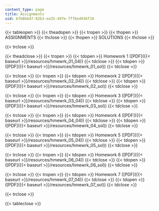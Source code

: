 ```yaml
---
content_type: page
title: Assignments
uid: bfb8b6d7-82b3-ea35-497e-7ff6e4936f10
---
```


{{< tableopen >}}
{{< theadopen >}}
{{< tropen >}}
{{< thopen >}}
ASSIGNMENTS
{{< thclose >}}
{{< thopen >}}
SOLUTIONS
{{< thclose >}}

{{< trclose >}}

{{< theadclose >}}
{{< tropen >}}
{{< tdopen >}}
Homework 1 ([PDF]({{< baseurl >}}/resources/hmewrk_01_04))
{{< tdclose >}}
{{< tdopen >}}
([PDF]({{< baseurl >}}/resources/hmewrk_01_sol))
{{< tdclose >}}

{{< trclose >}}
{{< tropen >}}
{{< tdopen >}}
Homework 2 ([PDF]({{< baseurl >}}/resources/hmewrk_02_04))
{{< tdclose >}}
{{< tdopen >}}
([PDF]({{< baseurl >}}/resources/hmewrk_02_sol))
{{< tdclose >}}

{{< trclose >}}
{{< tropen >}}
{{< tdopen >}}
Homework 3 ([PDF]({{< baseurl >}}/resources/hmewrk_03_04))
{{< tdclose >}}
{{< tdopen >}}
([PDF]({{< baseurl >}}/resources/hmewrk_03_sol))
{{< tdclose >}}

{{< trclose >}}
{{< tropen >}}
{{< tdopen >}}
Homework 4 ([PDF]({{< baseurl >}}/resources/hmewrk_04_04))
{{< tdclose >}}
{{< tdopen >}}
([PDF]({{< baseurl >}}/resources/hmewrk_04_sol))
{{< tdclose >}}

{{< trclose >}}
{{< tropen >}}
{{< tdopen >}}
Homework 5 ([PDF]({{< baseurl >}}/resources/hmewrk_05_04))
{{< tdclose >}}
{{< tdopen >}}
([PDF]({{< baseurl >}}/resources/hmewrk_05_sol))
{{< tdclose >}}

{{< trclose >}}
{{< tropen >}}
{{< tdopen >}}
Homework 6 ([PDF]({{< baseurl >}}/resources/hmewrk_06_04))
{{< tdclose >}}
{{< tdopen >}}
([PDF]({{< baseurl >}}/resources/hmewrk_06_sol))
{{< tdclose >}}

{{< trclose >}}
{{< tropen >}}
{{< tdopen >}}
Homework 7 ([PDF]({{< baseurl >}}/resources/hmewrk_07_04))
{{< tdclose >}}
{{< tdopen >}}
([PDF]({{< baseurl >}}/resources/hmewrk_07_sol))
{{< tdclose >}}

{{< trclose >}}

{{< tableclose >}}